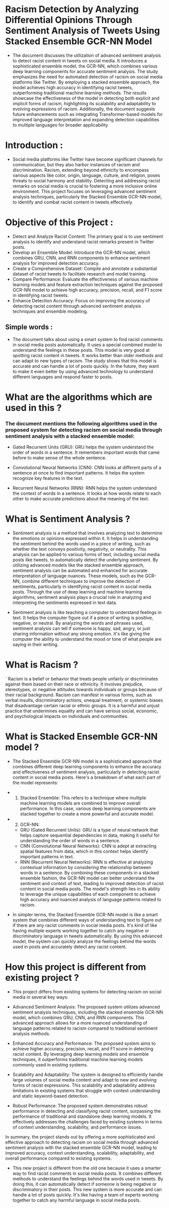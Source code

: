 # Racism Detection by Analyzing Differential Opinions Through Sentiment Analysis of Tweets Using Stacked Ensemble GCR-NN Model

- The document discusses the utilization of advanced sentiment analysis to detect racist content in tweets on social media. It introduces a sophisticated ensemble model, the GCR-NN, which combines various deep learning components for accurate sentiment analysis. The study emphasizes the need for automated detection of racism on social media platforms like Twitter. By employing a stacked ensemble approach, the model achieves high accuracy in identifying racist tweets, outperforming traditional machine learning methods. The results showcase the effectiveness of the model in detecting both explicit and implicit forms of racism, highlighting its scalability and adaptability to evolving expressions of racism. Additionally, the document suggests future enhancements such as integrating Transformer-based models for improved language interpretation and expanding detection capabilities to multiple languages for broader applicability

# Introduction :

- Social media platforms like Twitter have become significant channels for communication, but they also harbor instances of racism and discrimination. Racism, extending beyond ethnicity to encompass various aspects like color, origin, language, culture, and religion, poses threats to social harmony and stability. Detecting and addressing racist remarks on social media is crucial to fostering a more inclusive online environment. This project focuses on leveraging advanced sentiment analysis techniques, particularly the Stacked Ensemble GCR-NN model, to identify and combat racist content in tweets effectively.

# Objective of this Project :

- Detect and Analyze Racist Content: The primary goal is to use sentiment analysis to identify and understand racist remarks present in Twitter posts.
- Develop an Ensemble Model: Introduce the GCR-NN model, which combines GRU, CNN, and RNN components to enhance sentiment analysis for improved detection accuracy.
- Create a Comprehensive Dataset: Compile and annotate a substantial dataset of racist tweets to facilitate research and model training.
- Compare Performance: Evaluate the effectiveness of various machine learning models and feature extraction techniques against the proposed GCR-NN model to achieve high accuracy, precision, recall, and F1 score in identifying racist tweets.
- Enhance Detection Accuracy: Focus on improving the accuracy of detecting racist content through advanced sentiment analysis techniques and ensemble modeling.

## Simple words :


- The document talks about using a smart system to find racist comments in social media posts automatically. It uses a special combined model to understand the feelings in these posts. This model is very good at spotting racist content in tweets. It works better than older methods and can adapt to new types of racism. The study shows that this model is accurate and can handle a lot of posts quickly. In the future, they want to make it even better by using advanced technology to understand different languages and respond faster to posts.

# What are the algorithms which are used in this ?

### The document mentions the following algorithms used in the proposed system for detecting racism on social media through sentiment analysis with a stacked ensemble model:

- Gated Recurrent Units (GRU): GRU helps the system understand the order of words in a sentence. It remembers important words that came before to make sense of the whole sentence.

- Convolutional Neural Networks (CNN): CNN looks at different parts of a sentence at once to find important patterns. It helps the system recognize key features in the text.

- Recurrent Neural Networks (RNN): RNN helps the system understand the context of words in a sentence. It looks at how words relate to each other to make accurate predictions about the meaning of the text.

# What is Sentiment Analysis ?

- Sentiment analysis is a method that involves analyzing text to determine the emotions or opinions expressed within it. It helps in understanding the sentiment behind the words used in a piece of writing, such as whether the text conveys positivity, negativity, or neutrality. This analysis can be applied to various forms of text, including social media posts like tweets, to automatically detect the underlying sentiment. By utilizing advanced models like the stacked ensemble approach, sentiment analysis can be automated and enhanced for accurate interpretation of language nuances. These models, such as the GCR-NN, combine different techniques to improve the detection of sentiments, particularly in identifying racist content in social media posts. Through the use of deep learning and machine learning algorithms, sentiment analysis plays a crucial role in analyzing and interpreting the sentiments expressed in text data.

- Sentiment analysis is like teaching a computer to understand feelings in text. It helps the computer figure out if a piece of writing is positive, negative, or neutral. By analyzing the words and phrases used, sentiment analysis can tell if someone is happy, sad, angry, or just sharing information without any strong emotion. It's like giving the computer the ability to understand the mood or tone of what people are saying in their writing.

# What is Racism ?

` Racism is a belief or behavior that treats people unfairly or discriminates against them based on their race or ethnicity. It involves prejudice, stereotypes, or negative attitudes towards individuals or groups because of their racial background. Racism can manifest in various forms, such as verbal insults, discriminatory actions, unequal treatment, or systemic biases that disadvantage certain racial or ethnic groups. It is a harmful and unjust practice that undermines equality and can have serious social, economic, and psychological impacts on individuals and communities.

# What is Stacked Ensemble GCR-NN model ?

- The Stacked Ensemble GCR-NN model is a sophisticated approach that combines different deep learning components to enhance the accuracy and effectiveness of sentiment analysis, particularly in detecting racist content in social media posts. Here's a breakdown of what each part of the model represents:

- 1. Stacked Ensemble: This refers to a technique where multiple machine learning models are combined to improve overall performance. In this case, various deep learning components are stacked together to create a more powerful and accurate model.

- 2. GCR-NN:

  - GRU (Gated Recurrent Units): GRU is a type of neural network that helps capture sequential dependencies in data, making it useful for understanding the order of words in a sentence.
  - CNN (Convolutional Neural Networks): CNN is adept at extracting spatial features from data, which in this context helps identify important patterns in text.
  - RNN (Recurrent Neural Networks): RNN is effective at analyzing contextual information by considering the relationship between words in a sentence.
By combining these components in a stacked ensemble fashion, the GCR-NN model can better understand the sentiment and context of text, leading to improved detection of racist content in social media posts. The model's strength lies in its ability to leverage the unique capabilities of each component to achieve high accuracy and nuanced analysis of language patterns related to racism.


- In simpler terms, the Stacked Ensemble GCR-NN model is like a smart system that combines different ways of understanding text to figure out if there are any racist comments in social media posts. It's kind of like having multiple experts working together to catch any negative or discriminatory language in tweets automatically. By using this advanced model, the system can quickly analyze the feelings behind the words used in posts and accurately detect any racist content.

# How this project is different from existing project ?

- This project differs from existing systems for detecting racism on social media in several key ways:

- Advanced Sentiment Analysis: The proposed system utilizes advanced sentiment analysis techniques, including the stacked ensemble GCR-NN model, which combines GRU, CNN, and RNN components. This advanced approach allows for a more nuanced understanding of language patterns related to racism compared to traditional sentiment analysis methods.

- Enhanced Accuracy and Performance: The proposed system aims to achieve higher accuracy, precision, recall, and F1 score in detecting racist content. By leveraging deep learning models and ensemble techniques, it outperforms traditional machine learning models commonly used in existing systems.

- Scalability and Adaptability: The system is designed to efficiently handle large volumes of social media content and adapt to new and evolving forms of racist expressions. This scalability and adaptability address limitations in existing systems that struggle with context understanding and static keyword-based detection.

- Robust Performance: The proposed system demonstrates robust performance in detecting and classifying racist content, surpassing the performance of traditional and standalone deep learning models. It effectively addresses the challenges faced by existing systems in terms of context understanding, scalability, and performance issues.

In summary, the project stands out by offering a more sophisticated and effective approach to detecting racism on social media through advanced sentiment analysis with the stacked ensemble GCR-NN model, leading to improved accuracy, context understanding, scalability, adaptability, and overall performance compared to existing systems.

- This new project is different from the old one because it uses a smarter way to find racist comments in social media posts. It combines different methods to understand the feelings behind the words used in tweets. By doing this, it can automatically detect if someone is being negative or discriminatory in their posts. This new system is more accurate and can handle a lot of posts quickly. It's like having a team of experts working together to catch any harmful language in social media posts.
